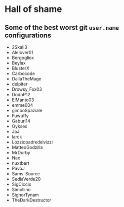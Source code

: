 # Hall of shame

## Some of the best worst git `user.name` configurations

* 2Skali3
* Alelover01
* Bergogliox
* Beylax
* BlusterX
* Carbocode
* DallaTheMage
* delpiter
* Drowsy_Fox03
* DodoP12
* ElManto03
* emme004
* gimboSpaziale
* Fuwuffy
* Gaburi14
* Gykses
* JaJi
* larck
* Lozziopadredeivizzi
* MatteoGodzilla
* MrDorby
* Nax
* nuxtbart
* PavoJ
* Sams-Source
* SediaVerde20
* SigCiccio
* Simollino
* SignorTynam
* TheDarkDestructor
